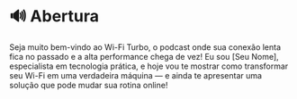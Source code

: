 # 🔊 Abertura

Seja muito bem-vindo ao Wi-Fi Turbo, o podcast onde sua conexão lenta fica no passado e a alta performance chega de vez! Eu sou [Seu Nome], especialista em tecnologia prática, e hoje vou te mostrar como transformar seu Wi-Fi em uma verdadeira máquina — e ainda te apresentar uma solução que pode mudar sua rotina online!
